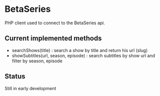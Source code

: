 BetaSeries
==========

PHP client used to connect to the BetaSeries api.

Current implemented methods
---------------------------

* searchShows(title) : search a show by title and return his url (slug)
* showSubtitles(url, season, episode) : search subtitles by show url and filter by season, episode

Status
------

Still in early development